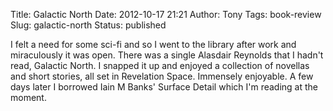 Title: Galactic North
Date: 2012-10-17 21:21
Author: Tony
Tags: book-review
Slug: galactic-north
Status: published

I felt a need for some sci-fi and so I went to the library after work and miraculously it was open. There was a single Alasdair Reynolds that I hadn't read, Galactic North. I snapped it up and enjoyed a collection of novellas and short stories, all set in Revelation Space. Immensely enjoyable. A few days later I borrowed Iain M Banks' Surface Detail which I'm reading at the moment.

